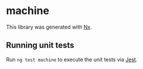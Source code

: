 # machine

This library was generated with [Nx](https://nx.dev).

## Running unit tests

Run `ng test machine` to execute the unit tests via [Jest](https://jestjs.io).
